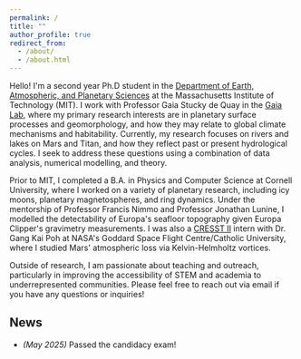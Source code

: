 ```yaml
---
permalink: /
title: ""
author_profile: true
redirect_from: 
  - /about/
  - /about.html
---
```


Hello! I'm a second year Ph.D student in the [Department of Earth, Atmospheric, and Planetary Sciences](https://eaps.mit.edu/) at the Massachusetts Institute of Technology (MIT). I work with Professor Gaia Stucky de Quay in the [Gaia Lab](https://thegaialab.com/), where my primary research interests are in planetary surface processes and geomorphology, and how they may relate to global climate mechanisms and habitability. Currently, my research focuses on rivers and lakes on Mars and Titan, and how they reflect past or present hydrological cycles. I seek to address these questions using a combination of data analysis, numerical modelling, and theory. 

Prior to MIT, I completed a B.A. in Physics and Computer Science at Cornell University, where I worked on a variety of planetary research, including icy moons, planetary magnetospheres, and ring dynamics. Under the mentorship of Professor Francis Nimmo and Professor Jonathan Lunine, I modelled the detectability of Europa's seafloor topography given Europa Clipper's gravimetry measurements. I was also a [CRESST II](https://cresst2.umd.edu/index.html) intern with Dr. Gang Kai Poh at NASA's Goddard Space Flight Centre/Catholic University, where I studied Mars' atmospheric loss via Kelvin-Helmholtz vortices. 

Outside of research, I am passionate about teaching and outreach, particularly in improving the accessibility of STEM and academia to underrepresented communities. Please feel free to reach out via email if you have any questions or inquiries!

News
------
  * _(May 2025)_ Passed the candidacy exam!